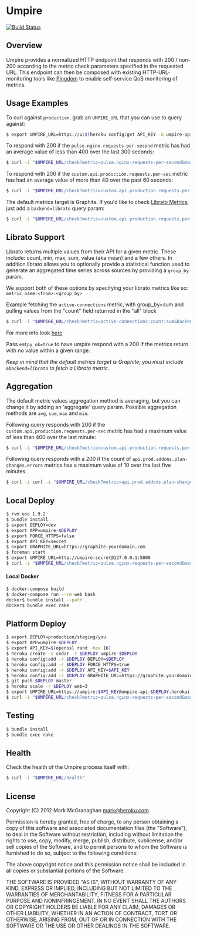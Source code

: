 # Umpire

[![Build Status](https://secure.travis-ci.org/heroku/umpire.png)](http://travis-ci.org/heroku/umpire)

## Overview

Umpire provides a normalized HTTP endpoint that responds with 200 / non-200 according to the metric check parameters specified in the requested URL. This endpoint can then be composed with existing HTTP-URL-monitoring tools like [Pingdom](http://www.pingdom.com) to enable self-service QoS monitoring of metrics.


## Usage Examples

To curl against `production`, grab an `UMPIRE_URL` that you can use to query against:

```bash
$ export UMPIRE_URL=https://u:$(heroku config:get API_KEY -a umpire-api-va-prod)@umpire-api-va-prod.herokai.com
```

To respond with 200 if the `pulse.nginx-requests-per-second` metric has had an average value of less than 400 over the last 300 seconds:

```bash
$ curl -i "$UMPIRE_URL/check?metric=pulse.nginx-requests-per-second&max=400&range=300"
```

To respond with 200 if the `custom.api.production.requests.per-sec` metric has had an average value of more than 40 over the past 60 seconds:

```bash
$ curl -i "$UMPIRE_URL/check?metric=custom.api.production.requests.per-sec&min=40&range=60"
```

The default metrics target is Graphite.  If you'd like to check [Librato Metrics](http://metrics.librato.com), just add a `backend=librato` query param:

```bash
$ curl -i "$UMPIRE_URL/check?metric=custom.api.production.requests.per-sec&min=40&range=60&backend=librato"
```

## Librato Support

Librato returns multiple values from their API for a given metric. These include: count, min, max, sum, value (aka mean) and a few others. In addition librato allows you to optionally provide a statistical function used to generate an aggregated time series across sources by providing a `group_by` param.

We support both of these options by specifying your librato metrics like so: `metric_name:<from>:<group_by>`

Example fetching the `active-connections` metric, with group_by=sum and pulling values from the "count" field returned in the "all" block
```bash
$ curl -i "$UMPIRE_URL/check?metric=active-connections:count:sum&backend=librato&range=60&min=1"
```

For more info look [here](http://dev.librato.com/v1/get/metrics/:name)

Pass ```emtpy_ok=true``` to have umpire respond with a 200 if the metrics return with no value within a given range.

*Keep in mind that the default metrics target is Graphite; you must include `&backend=librato` to fetch a Librato metric.*

## Aggregation
The default metric values aggregation method is averaging, but you can change it by adding an 'aggregate' query param. Possible aggregation methods are `avg`, `sum`, `max` and `min`.

Following query responds with 200 if the `custom.api.production.requests.per-sec` metric has had a maximum value of less than 400 over the last minute:

```bash
$ curl -i "$UMPIRE_URL/check?metric=custom.api.production.requests.per-sec&max=400&range=60&aggregate=max"
```

Following query responds with a 200 if the count of `api.prod.addons.plan-changes.errors` metrics has a maximum value of 10 over the last five minutes.

```bash
$ curl -i curl -i "$UMPIRE_URL/check?metric=api.prod.addons.plan-changes.errors:count&aggregate=sum&max=10&range=300&backend=librato&empty_ok=true"
```

## Local Deploy

```bash
$ rvm use 1.9.2
$ bundle install
$ export DEPLOY=dev
$ export APP=umpire-$DEPLOY
$ export FORCE_HTTPS=false
$ export API_KEY=secret
$ export GRAPHITE_URL=https://graphite.yourdomain.com
$ foreman start
$ export UMPIRE_URL=http://umpire:secret@127.0.0.1:5000
$ curl -i "$UMPIRE_URL/check?metric=pulse.nginx-requests-per-second&max=400&range=300"
```

#### Local Docker

```bash
$ docker-compose build
$ docker-compose run --rm web bash
docker$ bundle install --path .
docker$ bundle exec rake
```

## Platform Deploy

```bash
$ export DEPLOY=production/staging/you
$ export APP=umpire-$DEPLOY
$ export API_KEY=$(openssl rand -hex 16)
$ heroku create -s cedar -r $DEPLOY umpire-$DEPLOY
$ heroku config:add -r $DEPLOY DEPLOY=$DEPLOY
$ heroku config:add -r $DEPLOY FORCE_HTTPS=true
$ heroku config:add -r $DEPLOY API_KEY=$API_KEY
$ heroku config:add -r $DEPLOY GRAPHITE_URL=https://graphite.yourdomain.com
$ git push $DEPLOY master
$ heroku scale -r $DEPLOY web=3
$ export UMPIRE_URL=https://umpire:$API_KEY@umpire-api-$DEPLOY.herokai.com
$ curl -i "$UMPIRE_URL/check?metric=pulse.nginx-requests-per-second&max=400&range=300"
```

## Testing

```bash
$ bundle install
$ bundle exec rake
```

## Health

Check the health of the Umpire process itself with:

```bash
$ curl -i "$UMPIRE_URL/health"
```


## License

Copyright (C) 2012 Mark McGranaghan <mark@heroku.com>

Permission is hereby granted, free of charge, to any person obtaining a copy of this software and associated documentation files (the "Software"), to deal in the Software without restriction, including without limitation the rights to use, copy, modify, merge, publish, distribute, sublicense, and/or sell copies of the Software, and to permit persons to whom the Software is furnished to do so, subject to the following conditions:

The above copyright notice and this permission notice shall be included in all copies or substantial portions of the Software.

THE SOFTWARE IS PROVIDED "AS IS", WITHOUT WARRANTY OF ANY KIND, EXPRESS OR IMPLIED, INCLUDING BUT NOT LIMITED TO THE WARRANTIES OF MERCHANTABILITY, FITNESS FOR A PARTICULAR PURPOSE AND NONINFRINGEMENT. IN NO EVENT SHALL THE AUTHORS OR COPYRIGHT HOLDERS BE LIABLE FOR ANY CLAIM, DAMAGES OR OTHER LIABILITY, WHETHER IN AN ACTION OF CONTRACT, TORT OR OTHERWISE, ARISING FROM, OUT OF OR IN CONNECTION WITH THE SOFTWARE OR THE USE OR OTHER DEALINGS IN THE SOFTWARE.

